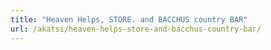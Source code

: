 ```yaml
---
title: "Heaven Helps, STORE. and BACCHUS country BAR"
url: /akatsi/heaven-helps-store-and-bacchus-country-bar/
---
```

